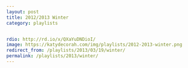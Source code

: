 ```yaml
---
layout: post
title: 2012/2013 Winter
category: playlists


rdio: http://rd.io/x/QXaYuDNDioI/
image: https://katydecorah.com/img/playlists/2012-2013-winter.png
redirect_from: /playlists/2013/03/19/winter/
permalink: /playlists/2013/winter/
---
```


